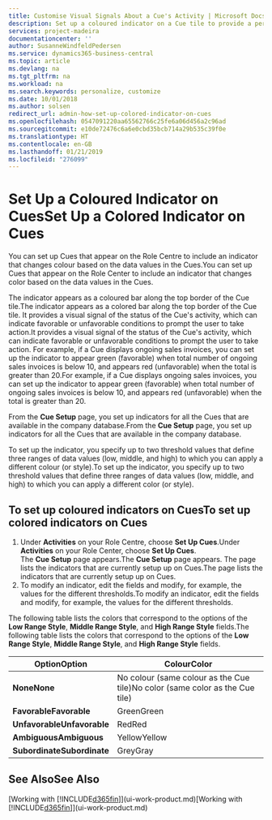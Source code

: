 ```yaml
---
title: Customise Visual Signals About a Cue's Activity | Microsoft Docs
description: Set up a coloured indicator on a Cue tile to provide a personalised visual signal of the Cue’s activity.
services: project-madeira
documentationcenter: ''
author: SusanneWindfeldPedersen
ms.service: dynamics365-business-central
ms.topic: article
ms.devlang: na
ms.tgt_pltfrm: na
ms.workload: na
ms.search.keywords: personalize, customize
ms.date: 10/01/2018
ms.author: solsen
redirect_url: admin-how-set-up-colored-indicator-on-cues
ms.openlocfilehash: 0547091220aa65562766c25fe6a06d456a2c96ad
ms.sourcegitcommit: e10de72476c6a6e0cbd35bcb714a29b535c39f0e
ms.translationtype: HT
ms.contentlocale: en-GB
ms.lasthandoff: 01/21/2019
ms.locfileid: "276099"
---
```

# <a name="set-up-a-colored-indicator-on-cues"></a><span data-ttu-id="b57de-103">Set Up a Coloured Indicator on Cues</span><span class="sxs-lookup"><span data-stu-id="b57de-103">Set Up a Colored Indicator on Cues</span></span>
<span data-ttu-id="b57de-104">You can set up Cues that appear on the Role Centre to include an indicator that changes colour based on the data values in the Cues.</span><span class="sxs-lookup"><span data-stu-id="b57de-104">You can set up Cues that appear on the Role Center to include an indicator that changes color based on the data values in the Cues.</span></span>

<span data-ttu-id="b57de-105">The indicator appears as a coloured bar along the top border of the Cue tile.</span><span class="sxs-lookup"><span data-stu-id="b57de-105">The indicator appears as a colored bar along the top border of the Cue tile.</span></span> <span data-ttu-id="b57de-106">It provides a visual signal of the status of the Cue's activity, which can indicate favorable or unfavorable conditions to prompt the user to take action.</span><span class="sxs-lookup"><span data-stu-id="b57de-106">It provides a visual signal of the status of the Cue's activity, which can indicate favorable or unfavorable conditions to prompt the user to take action.</span></span> <span data-ttu-id="b57de-107">For example, if a Cue displays ongoing sales invoices, you can set up the indicator to appear green (favorable) when total number of ongoing sales invoices is below 10, and appears red (unfavorable) when the total is greater than 20.</span><span class="sxs-lookup"><span data-stu-id="b57de-107">For example, if a Cue displays ongoing sales invoices, you can set up the indicator to appear green (favorable) when total number of ongoing sales invoices is below 10, and appears red (unfavorable) when the total is greater than 20.</span></span>

<span data-ttu-id="b57de-108">From the **Cue Setup** page, you set up indicators for all the Cues that are available in the company database.</span><span class="sxs-lookup"><span data-stu-id="b57de-108">From the **Cue Setup** page, you set up indicators for all the Cues that are available in the company database.</span></span>

<span data-ttu-id="b57de-109">To set up the indicator, you specify up to two threshold values that define three ranges of data values (low, middle, and high) to which you can apply a different colour (or style).</span><span class="sxs-lookup"><span data-stu-id="b57de-109">To set up the indicator, you specify up to two threshold values that define three ranges of data values (low, middle, and high) to which you can apply a different color (or style).</span></span>

## <a name="to-set-up-colored-indicators-on-cues"></a><span data-ttu-id="b57de-110">To set up coloured indicators on Cues</span><span class="sxs-lookup"><span data-stu-id="b57de-110">To set up colored indicators on Cues</span></span>
1. <span data-ttu-id="b57de-111">Under **Activities** on your Role Centre, choose **Set Up Cues**.</span><span class="sxs-lookup"><span data-stu-id="b57de-111">Under **Activities** on your Role Center, choose **Set Up Cues**.</span></span>  
   <span data-ttu-id="b57de-112">The **Cue Setup** page appears.</span><span class="sxs-lookup"><span data-stu-id="b57de-112">The **Cue Setup** page appears.</span></span> <span data-ttu-id="b57de-113">The page lists the indicators that are currently setup up on Cues.</span><span class="sxs-lookup"><span data-stu-id="b57de-113">The page lists the indicators that are currently setup up on Cues.</span></span>
2. <span data-ttu-id="b57de-114">To modify an indicator, edit the fields and modify, for example, the values for the different thresholds.</span><span class="sxs-lookup"><span data-stu-id="b57de-114">To modify an indicator, edit the fields and modify, for example, the values for the different thresholds.</span></span>  

<span data-ttu-id="b57de-115">The following table lists the colors that correspond to the options of the **Low Range Style**, **Middle Range Style**, and **High Range Style** fields.</span><span class="sxs-lookup"><span data-stu-id="b57de-115">The following table lists the colors that correspond to the options of the **Low Range Style**, **Middle Range Style**, and **High Range Style** fields.</span></span>

| <span data-ttu-id="b57de-116">Option</span><span class="sxs-lookup"><span data-stu-id="b57de-116">Option</span></span> | <span data-ttu-id="b57de-117">Colour</span><span class="sxs-lookup"><span data-stu-id="b57de-117">Color</span></span> |
| --- | --- |
| <span data-ttu-id="b57de-118">**None**</span><span class="sxs-lookup"><span data-stu-id="b57de-118">**None**</span></span> |<span data-ttu-id="b57de-119">No colour (same colour as the Cue tile)</span><span class="sxs-lookup"><span data-stu-id="b57de-119">No color (same color as the Cue tile)</span></span>|
| <span data-ttu-id="b57de-120">**Favorable**</span><span class="sxs-lookup"><span data-stu-id="b57de-120">**Favorable**</span></span> |<span data-ttu-id="b57de-121">Green</span><span class="sxs-lookup"><span data-stu-id="b57de-121">Green</span></span> |
| <span data-ttu-id="b57de-122">**Unfavorable**</span><span class="sxs-lookup"><span data-stu-id="b57de-122">**Unfavorable**</span></span> |<span data-ttu-id="b57de-123">Red</span><span class="sxs-lookup"><span data-stu-id="b57de-123">Red</span></span> |
| <span data-ttu-id="b57de-124">**Ambiguous**</span><span class="sxs-lookup"><span data-stu-id="b57de-124">**Ambiguous**</span></span> |<span data-ttu-id="b57de-125">Yellow</span><span class="sxs-lookup"><span data-stu-id="b57de-125">Yellow</span></span> |
| <span data-ttu-id="b57de-126">**Subordinate**</span><span class="sxs-lookup"><span data-stu-id="b57de-126">**Subordinate**</span></span> |<span data-ttu-id="b57de-127">Grey</span><span class="sxs-lookup"><span data-stu-id="b57de-127">Gray</span></span> |

## <a name="see-also"></a><span data-ttu-id="b57de-128">See Also</span><span class="sxs-lookup"><span data-stu-id="b57de-128">See Also</span></span>
<span data-ttu-id="b57de-129">[Working with [!INCLUDE[d365fin](includes/d365fin_md.md)]](ui-work-product.md)</span><span class="sxs-lookup"><span data-stu-id="b57de-129">[Working with [!INCLUDE[d365fin](includes/d365fin_md.md)]](ui-work-product.md)</span></span>

